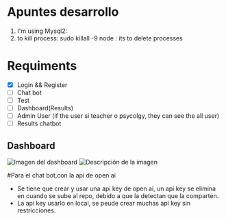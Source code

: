 # Apuntes desarrollo
1. I'm using Mysql2:
2. to kill process:  sudo killall -9 node : its to delete processes


# Requiments

- [x] Login && Register
- [ ] Chat bot
- [ ] Test
- [ ] Dashboard(Results)
- [ ] Admin User (if the user si teacher o psycolgy, they can see the all user)
- [ ] Results chatbot
## Dashboard
![Imagen del dashboard](file:///home/gamlerd13/Im%C3%A1genes/Capturas%20de%20pantalla/Captura%20desde%202023-05-14%2013-03-04.png)
<image src="file:///home/gamlerd13/Im%C3%A1genes/Capturas%20de%20pantalla/Captura%20desde%202023-05-14%2013-03-04.png" alt="Descripción de la imagen">

#Para el chat bot,con la api de open ai
  - Se tiene que crear y usar una api key de open ai, un api key se elimina en cuando se sube al repo, debido a que la detectan que la comparten.
  - La api key usarlo en local, se peude crear muchas api key sin restricciones.
